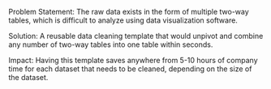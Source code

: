 Problem Statement: The raw data exists in the form of multiple two-way tables, which is difficult to analyze using data visualization software.

Solution: A reusable data cleaning template that would unpivot and combine any number of two-way tables into one table within seconds.

Impact: Having this template saves anywhere from 5-10 hours of company time for each dataset that needs to be cleaned, depending on the size of the dataset.
